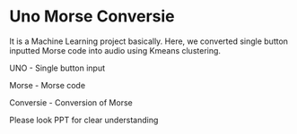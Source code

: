 # Uno Morse Conversie

It is a Machine Learning project basically.
Here, we converted single button inputted Morse code into audio using Kmeans clustering.

UNO - Single button input

Morse - Morse code

Conversie - Conversion of Morse

Please look  PPT for clear understanding

